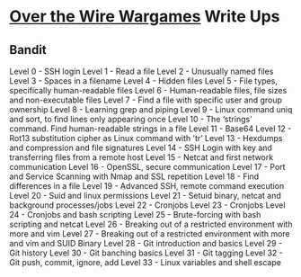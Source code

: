 # [Over the Wire Wargames](https://overthewire.org/wargames/) Write Ups

## Bandit

Level 0 - SSH login
Level 1 - Read a file
Level 2 - Unusually named files
Level 3 - Spaces in a filename
Level 4 - Hidden files
Level 5 - File types, specifically human-readable files
Level 6 - Human-readable files, file sizes and non-executable files
Level 7 - Find a file with specific user and group ownership
Level 8 - Learning grep and piping
Level 9 - Linux command uniq and sort, to find lines only appearing once
Level 10 - The ‘strings’ command. Find human-readable strings in a file
Level 11 - Base64
Level 12 - Rot13 substitution cipher as Linux command with ’tr’
Level 13 - Hexdumps and compression and file signatures
Level 14 - SSH Login with key and transferring files from a remote host
Level 15 - Netcat and first network communication
Level 16 - OpenSSL, secure communication
Level 17 - Port and Service Scanning with Nmap and SSL repetition
Level 18 - Find differences in a file
Level 19 - Advanced SSH, remote command execution
Level 20 - Suid and linux permissions
Level 21 - Setuid binary, netcat and background processes/jobs
Level 22 - Cronjobs
Level 23 - Cronjobs
Level 24 - Cronjobs and bash scripting
Level 25 - Brute-forcing with bash scripting and netcat
Level 26 - Breaking out of a restricted environment with more and vim
Level 27 - Breaking out of a restricted environment with more and vim and SUID Binary
Level 28 - Git introduction and basics
Level 29 - Git history
Level 30 - Git banching basics
Level 31 - Git tagging
Level 32 - Git push, commit, ignore, add
Level 33 - Linux variables and shell escape
